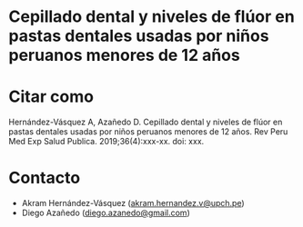 # Cepillado dental y niveles de flúor en pastas dentales usadas por niños peruanos menores de 12 años

# Citar como
Hernández-Vásquez A, Azañedo D. Cepillado dental y niveles de flúor en pastas dentales usadas por niños peruanos menores de 12 años. Rev
Peru Med Exp Salud Publica. 2019;36(4):xxx-xx. doi: xxx.

# Contacto
- Akram Hernández-Vásquez (akram.hernandez.v@upch.pe)
- Diego Azañedo (diego.azanedo@gmail.com)
